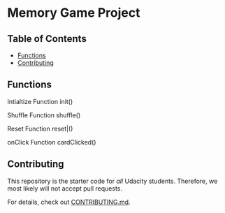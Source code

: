 # Memory Game Project

## Table of Contents

* [Functions](#instructions)
* [Contributing](#contributing)

## Functions

Intialtize Function  init()

Shuffle Function shuffle()

Reset Function reset|()

onClick Function cardClicked()

## Contributing

This repository is the starter code for _all_ Udacity students. Therefore, we most likely will not accept pull requests.

For details, check out [CONTRIBUTING.md](CONTRIBUTING.md).
